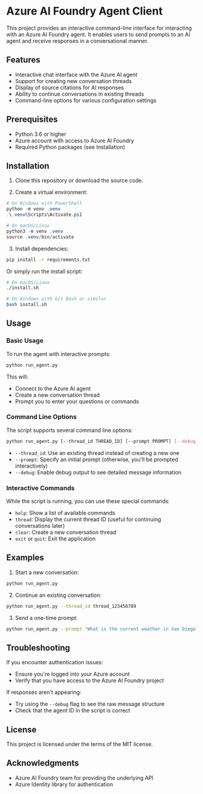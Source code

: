 # Azure AI Foundry Agent Client

This project provides an interactive command-line interface for interacting with an Azure AI Foundry agent. It enables users to send prompts to an AI agent and receive responses in a conversational manner.

## Features

- Interactive chat interface with the Azure AI agent
- Support for creating new conversation threads
- Display of source citations for AI responses
- Ability to continue conversations in existing threads
- Command-line options for various configuration settings

## Prerequisites

- Python 3.6 or higher
- Azure account with access to Azure AI Foundry
- Required Python packages (see Installation)

## Installation

1. Clone this repository or download the source code.

2. Create a virtual environment:

```powershell
# On Windows with PowerShell
python -m venv .venv
.\.venv\Scripts\Activate.ps1

# On macOS/Linux
python3 -m venv .venv
source .venv/bin/activate
```

3. Install dependencies:

```bash
pip install -r requirements.txt
```

Or simply run the install script:

```bash
# On macOS/Linux
./install.sh

# On Windows with Git Bash or similar
bash install.sh
```

## Usage

### Basic Usage

To run the agent with interactive prompts:

```bash
python run_agent.py
```

This will:
- Connect to the Azure AI agent
- Create a new conversation thread
- Prompt you to enter your questions or commands

### Command Line Options

The script supports several command line options:

```bash
python run_agent.py [--thread_id THREAD_ID] [--prompt PROMPT] [--debug]
```

- `--thread_id`: Use an existing thread instead of creating a new one
- `--prompt`: Specify an initial prompt (otherwise, you'll be prompted interactively)
- `--debug`: Enable debug output to see detailed message information

### Interactive Commands

While the script is running, you can use these special commands:

- `help`: Show a list of available commands
- `thread`: Display the current thread ID (useful for continuing conversations later)
- `clear`: Create a new conversation thread
- `exit` or `quit`: Exit the application

## Examples

1. Start a new conversation:

```bash
python run_agent.py
```

2. Continue an existing conversation:

```bash
python run_agent.py --thread_id thread_123456789
```

3. Send a one-time prompt:

```bash
python run_agent.py --prompt "What is the current weather in San Diego?"
```

## Troubleshooting

If you encounter authentication issues:
- Ensure you're logged into your Azure account
- Verify that you have access to the Azure AI Foundry project

If responses aren't appearing:
- Try using the `--debug` flag to see the raw message structure
- Check that the agent ID in the script is correct

## License

This project is licensed under the terms of the MIT license.

## Acknowledgments

- Azure AI Foundry team for providing the underlying API
- Azure Identity library for authentication

